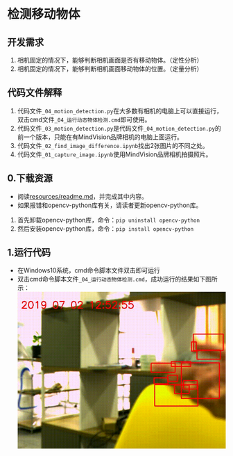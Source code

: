 # 检测移动物体

## 开发需求
1. 相机固定的情况下，能够判断相机画面是否有移动物体。（定性分析）
2. 相机固定的情况下，能够判断相机画面移动物体的位置。（定量分析）

## 代码文件解释
1. 代码文件`_04_motion_detection.py`在大多数有相机的电脑上可以直接运行，双击cmd文件`_04_运行动态物体检测.cmd`即可使用。
2. 代码文件`_03_motion_detection.py`是代码文件`_04_motion_detection.py`的前一个版本，只能在有MindVision品牌相机的电脑上面运行。
3. 代码文件`_02_find_image_difference.ipynb`找出2张图片的不同之处。
4. 代码文件`_01_capture_image.ipynb`使用MindVision品牌相机拍摄照片。

## 0.下载资源
* 阅读[resources/readme.md](resources/)，并完成其中内容。
* 如果报错和opencv-python库有关，请读者更新opencv-python库。
1. 首先卸载opencv-python库，命令：`pip uninstall opencv-python`
2. 然后安装opencv-python库，命令：`pip install opencv-python`

## 1.运行代码
* 在Windows10系统，cmd命令脚本文件双击即可运行
* 双击cmd命令脚本文件`_04_运行动态物体检测.cmd`，成功运行的结果如下图所示：
![运行结果示意图](markdown_images/02.gif)